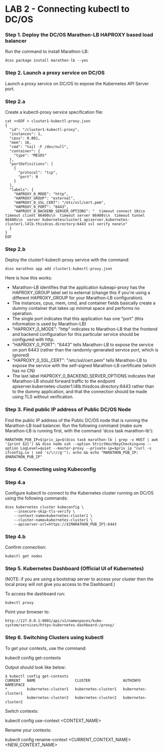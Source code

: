 # LAB 2 - Connecting kubectl to DC/OS

### Step 1. Deploy the DC/OS Marathon-LB HAPROXY based load balancer

Run the command to install Marathon-LB:

```
dcos package install marathon-lb --yes
```

### Step 2. Launch a proxy service on DC/OS

Launch a proxy service on DC/OS to expose the Kubernetes API Server port.

### Step 2.a

Create a kubectl-proxy service specification file:
```
cat <<EOF > cluster1-kubectl-proxy.json
{
  "id": "/cluster1-kubectl-proxy",
  "instances": 1,
  "cpus": 0.001,
  "mem": 16,
  "cmd": "tail -F /dev/null",
  "container": {
    "type": "MESOS"
  },
  "portDefinitions": [
    {
      "protocol": "tcp",
      "port": 0
    }
  ],
  "labels": {
    "HAPROXY_0_MODE": "http",
    "HAPROXY_GROUP": "external",
    "HAPROXY_0_SSL_CERT": "/etc/ssl/cert.pem",
    "HAPROXY_0_PORT": "6443",
    "HAPROXY_0_BACKEND_SERVER_OPTIONS": "  timeout connect 10s\n  timeout client 86400s\n  timeout server 86400s\n  timeout tunnel 86400s\n  server kubernetescluster1 apiserver.kubernetes-cluster1.l4lb.thisdcos.directory:6443 ssl verify none\n"
  }
}
EOF
```

### Step 2.b 

Deploy the cluster1-kubectl-proxy service with the command:
```
dcos marathon app add cluster1-kubectl-proxy.json
```

Here is how this works:
* Marathon-LB identifies that the application kubeapi-proxy has the HAPROXY_GROUP label set to external (change this if you're using a different HAPROXY_GROUP for your Marathon-LB configuration).
* The instances, cpus, mem, cmd, and container fields basically create a dummy container that takes up minimal space and performs no operation.
* The single port indicates that this application has one "port" (this information is used by Marathon-LB)
* "HAPROXY_0_MODE": "http" indicates to Marathon-LB that the frontend and backend configuration for this particular service should be configured with http.
* "HAPROXY_0_PORT": "6443" tells Marathon-LB to expose the service on port 6443 (rather than the randomly-generated service port, which is ignored)
* "HAPROXY_0_SSL_CERT": "/etc/ssl/cert.pem" tells Marathon-LB to expose the service with the self-signed Marathon-LB certificate (which has no CN)
* The last label HAPROXY_0_BACKEND_SERVER_OPTIONS indicates that Marathon-LB should forward traffic to the endpoint apiserver.kubernetes-cluster1.l4lb.thisdcos.directory:6443 rather than to the dummy application, and that the connection should be made using TLS without verification.


### Step 3. Find public IP address of Public DC/OS Node

Find the public IP address of the Public DC/OS node that is running the Marathon-LB load balancer. Run the following command (make sure Marathon-LB is running first, with the command 'dcos task marathon-lb'):

```
MARATHON_PUB_IP=$(priv_ip=$(dcos task marathon-lb | grep -v HOST | awk '{print $2}') && dcos node ssh --option StrictHostKeyChecking=no --option LogLevel=quiet --master-proxy --private-ip=$priv_ip "curl -s ifconfig.co | sed 's/\r//g'"); echo && echo "MARATHON_PUB_IP:   $MARATHON_PUB_IP"
```

### Step 4. Connecting using Kubeconfig

### Step 4.a 

Configure kubectl to connect to the Kubernetes cluster running on  DC/OS using the following commands:
```
dcos kubernetes cluster kubeconfig \
    --insecure-skip-tls-verify \
    --context-name=kubernetes-cluster1 \
    --cluster-name=kubernetes-cluster1 \
    --apiserver-url=https://${MARATHON_PUB_IP}:6443
```

### Step 4.b

Confirm connection:

```
kubectl get nodes
```

### Step 5. Kubernetes Dashboard (Official UI of Kubernetes)

(NOTE: if you are using a bootstrap server to access your cluster then the local proxy will not give you access to the Dashboard.)

To access the dashboard run:

```
kubectl proxy
```

Point your browser to:

```
http://127.0.0.1:8001/api/v1/namespaces/kube-system/services/https:kubernetes-dashboard:/proxy/
```

### Step 6. Switching Clusters using kubectl

To get your contexts, use the command:

kubectl config get-contexts

Output should look like below:

```
$ kubectl config get-contexts
CURRENT   NAME                  CLUSTER               AUTHINFO              NAMESPACE
*         kubernetes-cluster1   kubernetes-cluster1   kubernetes-cluster1
          kubernetes-cluster2   kubernetes-cluster2   kubernetes-cluster2
```

Switch contexts:

kubectl config use-context <CONTEXT_NAME>

Rename your contexts:

kubectl config rename-context <CURRENT_CONTEXT_NAME> <NEW_CONTEXT_NAME>

